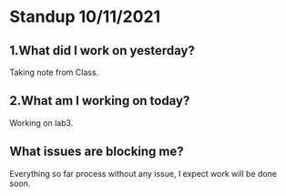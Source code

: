 # Standup 10/11/2021
## 1.What did I work on yesterday?
Taking note from Class.
<br>
## 2.What am I working on today?
Working on lab3.
<br>
## What issues are blocking me?
Everything so far process without any issue, I expect work will be done soon.
